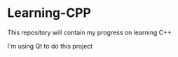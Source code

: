 # Learning-CPP
This repository will contain my progress on learning C++

I'm using Qt to do this project
